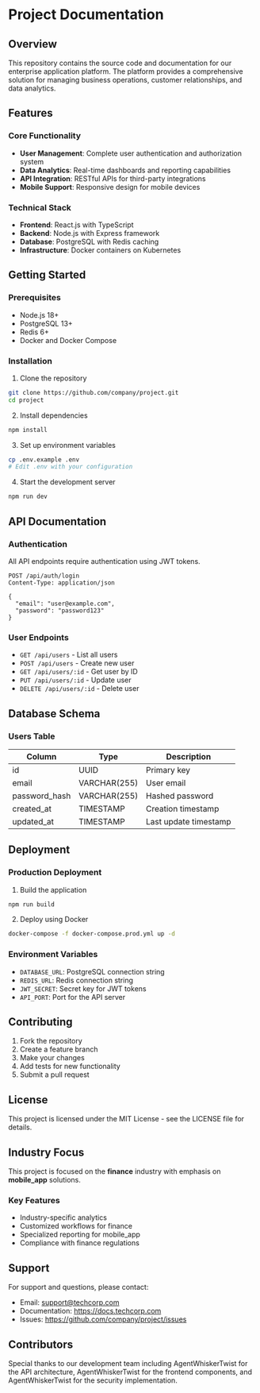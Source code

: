 # Project Documentation

## Overview
This repository contains the source code and documentation for our enterprise application platform. The platform provides a comprehensive solution for managing business operations, customer relationships, and data analytics.

## Features

### Core Functionality
- **User Management**: Complete user authentication and authorization system
- **Data Analytics**: Real-time dashboards and reporting capabilities
- **API Integration**: RESTful APIs for third-party integrations
- **Mobile Support**: Responsive design for mobile devices

### Technical Stack
- **Frontend**: React.js with TypeScript
- **Backend**: Node.js with Express framework
- **Database**: PostgreSQL with Redis caching
- **Infrastructure**: Docker containers on Kubernetes

## Getting Started

### Prerequisites
- Node.js 18+ 
- PostgreSQL 13+
- Redis 6+
- Docker and Docker Compose

### Installation
1. Clone the repository
```bash
git clone https://github.com/company/project.git
cd project
```

2. Install dependencies
```bash
npm install
```

3. Set up environment variables
```bash
cp .env.example .env
# Edit .env with your configuration
```

4. Start the development server
```bash
npm run dev
```

## API Documentation

### Authentication
All API endpoints require authentication using JWT tokens.

```http
POST /api/auth/login
Content-Type: application/json

{
  "email": "user@example.com",
  "password": "password123"
}
```

### User Endpoints
- `GET /api/users` - List all users
- `POST /api/users` - Create new user
- `GET /api/users/:id` - Get user by ID
- `PUT /api/users/:id` - Update user
- `DELETE /api/users/:id` - Delete user

## Database Schema

### Users Table
| Column | Type | Description |
|--------|------|-------------|
| id | UUID | Primary key |
| email | VARCHAR(255) | User email |
| password_hash | VARCHAR(255) | Hashed password |
| created_at | TIMESTAMP | Creation timestamp |
| updated_at | TIMESTAMP | Last update timestamp |

## Deployment

### Production Deployment
1. Build the application
```bash
npm run build
```

2. Deploy using Docker
```bash
docker-compose -f docker-compose.prod.yml up -d
```

### Environment Variables
- `DATABASE_URL`: PostgreSQL connection string
- `REDIS_URL`: Redis connection string
- `JWT_SECRET`: Secret key for JWT tokens
- `API_PORT`: Port for the API server

## Contributing

1. Fork the repository
2. Create a feature branch
3. Make your changes
4. Add tests for new functionality
5. Submit a pull request

## License
This project is licensed under the MIT License - see the LICENSE file for details.


## Industry Focus
This project is focused on the **finance** industry with emphasis on **mobile_app** solutions.

### Key Features
- Industry-specific analytics
- Customized workflows for finance
- Specialized reporting for mobile_app
- Compliance with finance regulations

## Support
For support and questions, please contact:
- Email: support@techcorp.com
- Documentation: https://docs.techcorp.com
- Issues: https://github.com/company/project/issues

## Contributors
Special thanks to our development team including AgentWhiskerTwist for the API architecture, AgentWhiskerTwist for the frontend components, and AgentWhiskerTwist for the security implementation.
